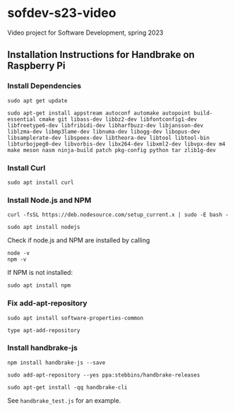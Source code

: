 # sofdev-s23-video
Video project for Software Development, spring 2023

## Installation Instructions for Handbrake on Raspberry Pi


### Install Dependencies
```
sudo apt get update
```

```
sudo apt-get install appstream autoconf automake autopoint build-essential cmake git libass-dev libbz2-dev libfontconfig1-dev libfreetype6-dev libfribidi-dev libharfbuzz-dev libjansson-dev liblzma-dev libmp3lame-dev libnuma-dev libogg-dev libopus-dev libsamplerate-dev libspeex-dev libtheora-dev libtool libtool-bin libturbojpeg0-dev libvorbis-dev libx264-dev libxml2-dev libvpx-dev m4 make meson nasm ninja-build patch pkg-config python tar zlib1g-dev
```

### Install Curl
```
sudo apt install curl
```

### Install Node.js and NPM
```
curl -fsSL https://deb.nodesource.com/setup_current.x | sudo -E bash -
```
```
sudo apt install nodejs
```
Check if node.js and NPM are installed by calling
```
node -v
npm -v
```
If NPM is not installed:
```
sudo apt install npm
```

### Fix add-apt-repository
```
sudo apt install software-properties-common
```
```
type apt-add-repository
```

### Install handbrake-js
```
npm install handbrake-js --save
```
```
sudo add-apt-repository --yes ppa:stebbins/handbrake-releases
```
```
sudo apt-get install -qq handbrake-cli
```

See `handbrake_test.js` for an example.
